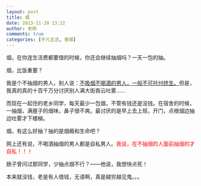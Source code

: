 ```yaml
---
layout: post
title: 烟
date: 2013-11-20 13:22
author: 老杨
comments: true
categories: [平凡生活, 香烟]
---
```

烟，在你连生活费都要借的时候，你还会继续抽烟吗？一天一包的抽。

烟，比饭重要？

<!--more-->

我是个不抽烟的男人，别人说：<a rel="external nofollow" href="http://www.zhihu.com/question/20174929" target="_blank">不吸烟不喝酒的男人，一般不可托付终生。</a>但是，我真的真的十百千万分讨厌别人满大街吞云吐雾……

而现在一起住的老乡同学，每天最少一包烟，不管有钱还是没钱。在宿舍的时候，一抽烟，满屋子的烟味，鼻子很不爽。最讨厌的是早上去上班，开门，点根烟边抽边吐雾才下楼梯。

烟，有这么好抽？抽的是烟瘾和生命吧？

网上还有说，不喝酒抽烟的男人都是自私男人。<span style="color: #ff0000;">我说，在不抽烟的人面前抽烟的才自私！！！</span>

肠子曾问过那同学，少抽点烟不行？——他说，我想快点死！

本来就没钱，老是有人借钱，无语啊，真是越穷越见鬼。。。
